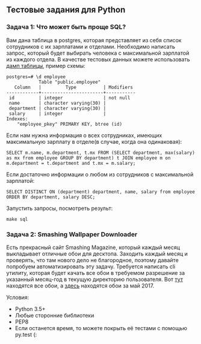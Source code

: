## Тестовые задания для Python

### Задача 1: Что может быть проще SQL?

Вам дана таблица в postgres, которая представляет из себя список сотрудников с их зарплатами и отделами.
Необходимо написать запрос, который будет выбирать человека с максимальной зарплатой из каждого отдела. В качестве тестовых данных можете использовать [дамп таблицы](employee.sql), пример схемы:
```
postgres=# \d employee
            Table "public.employee"
   Column   |         Type          | Modifiers
------------+-----------------------+-----------
 id         | integer               | not null
 name       | character varying(30) |
 department | character varying(30) |
 salary     | integer               |
Indexes:
    "employee_pkey" PRIMARY KEY, btree (id)
```
Если нам нужна информация о всех сотрудниках, имеющих максимальную зарплату в отделе(в случае, когда она одинаковая):
```
SELECT m.name, m.department, t.mx FROM (SELECT department, max(salary) as mx from employee GROUP BY department) t JOIN employee m on m.department = t.department and t.mx = m.salary;
```
Если достаточно информации о любом из сотрудников с максимальной зарплатой:
```
SELECT DISTINCT ON (department) department, name, salary from employee ORDER BY department, salary DESC;
```
Запустить запросы, посмотреть результ:
```
make sql
```


### Задача 2: Smashing Wallpaper Downloader

Есть прекрасный сайт Smashing Magazine, который каждый месяц выкладывает отличные обои для десктопа. Заходить каждый месяц и проверять, что там нового дело не благородное, поэтому давайте попробуем автоматизировать эту задачу.
Требуется написать cli утилиту, которая будет качать все обои в требуемом разрешение за указанный месяц-год в текущую директорию пользователя. Вот [тут](https://www.smashingmagazine.com/tag/wallpapers/) находятся все обои, а [здесь](https://www.smashingmagazine.com/2017/04/desktop-wallpaper-calendars-may-2017/) находятся обои за май 2017.

Условия:
* Python 3.5+
* Любые сторонние библиотеки
* PEP8
* Если останется время, то можете покрыть её тестами с помощью py.test (:
